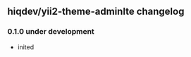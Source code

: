 hiqdev/yii2-theme-adminlte changelog
------------------------------------

### 0.1.0 under development

- inited

